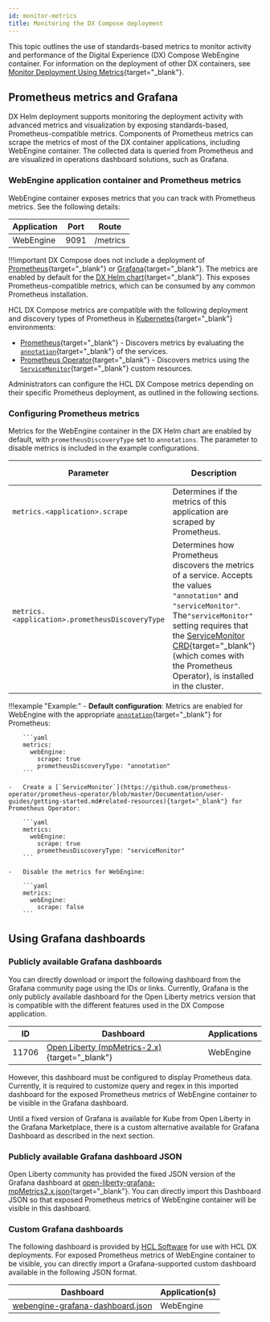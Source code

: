 ```yaml
---
id: monitor-metrics
title: Monitoring the DX Compose deployment
---
```


This topic outlines the use of standards-based metrics to monitor activity and performance of the Digital Experience (DX) Compose WebEngine container. For information on the deployment of other DX containers, see [Monitor Deployment Using Metrics](https://opensource.hcltechsw.com/digital-experience/CF222/deployment/manage/container_configuration/monitoring/monitor_helm_deployment_metrics/){target="_blank"}.

## Prometheus metrics and Grafana

DX Helm deployment supports monitoring the deployment activity with advanced metrics and visualization by exposing standards-based, Prometheus-compatible metrics. Components of Prometheus metrics can scrape the metrics of most of the DX container applications, including WebEngine container. The collected data is queried from Prometheus and are visualized in operations dashboard solutions, such as Grafana.

### WebEngine application container and Prometheus metrics

WebEngine container exposes metrics that you can track with Prometheus metrics. See the following details:

|Application|Port|Route|
|-----------|----|-----|
|WebEngine|9091|/metrics|

!!!important
    DX Compose does not include a deployment of [Prometheus](https://prometheus.io/){target="_blank"} or [Grafana](https://grafana.com/){target="_blank"}. The metrics are enabled by default for the [DX Helm chart](https://github.com/prometheus-community/helm-charts/tree/main/charts/kube-prometheus-stack){target="_blank"}. This exposes Prometheus-compatible metrics, which can be consumed by any common Prometheus installation.

HCL DX Compose metrics are compatible with the following deployment and discovery types of Prometheus in [Kubernetes](https://kubernetes.io/){target="_blank"} environments:

-   [Prometheus](https://github.com/prometheus-community/helm-charts/tree/main/charts/prometheus){target="_blank"} - Discovers metrics by evaluating the [`annotation`](https://kubernetes.io/docs/concepts/overview/working-with-objects/annotations/){target="_blank"} of the services.
-   [Prometheus Operator](https://github.com/prometheus-community/helm-charts/tree/main/charts/kube-prometheus-stack){target="_blank"} - Discovers metrics using the [`ServiceMonitor`](https://github.com/prometheus-operator/prometheus-operator/blob/master/Documentation/user-guides/getting-started.md#related-resources){target="_blank"} custom resources.

Administrators can configure the HCL DX Compose metrics depending on their specific Prometheus deployment, as outlined in the following sections.

### Configuring Prometheus metrics

Metrics for the WebEngine container in the DX Helm chart are enabled by default, with `prometheusDiscoveryType` set to `annotations`. The parameter to disable metrics is included in the example configurations.

|Parameter|Description|Default value|
|---------|-----------|-------------|
|`metrics.<application>.scrape`|Determines if the metrics of this application are scraped by Prometheus.|`true`|
|`metrics.<application>.prometheusDiscoveryType`|Determines how Prometheus discovers the metrics of a service. Accepts the values `"annotation"` and `"serviceMonitor"`. The`"serviceMonitor"` setting requires that the [ServiceMonitor CRD](https://github.com/prometheus-operator/prometheus-operator/blob/master/Documentation/user-guides/getting-started.md#related-resources){target="_blank"} \(which comes with the Prometheus Operator\), is installed in the cluster.|`"annotation"`|

!!!example "Example:"
    -   __Default configuration__: Metrics are enabled for WebEngine with the appropriate [`annotation`](https://kubernetes.io/docs/concepts/overview/working-with-objects/annotations/){target="_blank"} for Prometheus:

        ```yaml
        metrics:
          webEngine:
            scrape: true
            prometheusDiscoveryType: "annotation"
        ```

    -   Create a [`ServiceMonitor`](https://github.com/prometheus-operator/prometheus-operator/blob/master/Documentation/user-guides/getting-started.md#related-resources){target="_blank"} for Prometheus Operator:

        ```yaml
        metrics:
          webEngine:
            scrape: true
            prometheusDiscoveryType: "serviceMonitor"
        ```

    -   Disable the metrics for WebEngine:

        ```yaml
        metrics:
          webEngine:
            scrape: false
        ```

## Using Grafana dashboards

### Publicly available Grafana dashboards

You can directly download or import the following dashboard from the Grafana community page using the IDs or links. Currently, Grafana is the only publicly available dashboard for the Open Liberty metrics version that is compatible with the different features used in the DX Compose application.

|ID|Dashboard|Applications|
|--|---------|------------|
|11706|[Open Liberty (mpMetrics-2.x)](https://grafana.com/grafana/dashboards/11706-open-liberty/){target="_blank"}|WebEngine|

However, this dashboard must be configured to display Prometheus data. Currently, it is required to customize query and regex in this imported dashboard for the exposed Prometheus metrics of WebEngine container to be visible in the Grafana dashboard.

Until a fixed version of Grafana is available for Kube from Open Liberty in the Grafana Marketplace, there is a custom alternative available for Grafana Dashboard as described in the next section.

### Publicly available Grafana dashboard JSON

Open Liberty community has provided the fixed JSON version of the Grafana dashboard at [open-liberty-grafana-mpMetrics2.x.json](https://github.com/OpenLiberty/open-liberty-operator/blob/main/deploy/dashboards/metrics/RHOCP4.3-Grafana5.2/open-liberty-grafana-mpMetrics2.x.json){target="_blank"}. You can directly import this Dashboard JSON so that exposed Prometheus metrics of WebEngine container will be visible in this dashboard.

### Custom Grafana dashboards

The following dashboard is provided by [HCL Software](https://www.hcltechsw.com/wps/portal) for use with HCL DX deployments. For exposed Prometheus metrics of WebEngine container to be visible, you can directly import a Grafana-supported custom dashboard available in the following JSON format.

|Dashboard|Application\(s\)|
|---------|----------------|
|[webengine-grafana-dashboard.json](./webengine-grafana-dashboard.json)|WebEngine|
